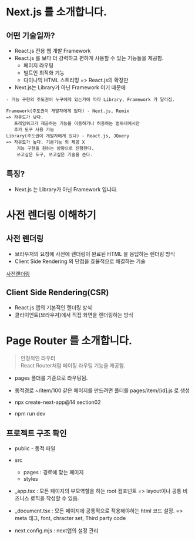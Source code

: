 # Next.js 를 소개합니다. 
## 어떤 기술일까?
- React.js 전용 웹 개발 Framework
- React.js 를 보다 더 강력하고 편하게 사용할 수 있는 기능들을 제공함.
    - 페이지 라우팅
    - 빌트인 최적화 기능
    - 다이나믹 HTML 스트리밍
=> React.js의 확장판
- Next.js는 Library가 아닌 Framework 이기 때문에

``` 
- 기능 구현의 주도권이 누구에게 있는가에 따라 Library, Framework 가 달라짐.

Framework(주도권이 개발자에게 없다) - Next.js, Remix
=> 자유도가 낮다. 
   프레임워크가 제공하는 기능을 이용하거나 허용하는 범위내에서만 
   추가 도구 사용 가능
Library(주도권이 개발자에게 있다) - React.js, JQuery
=> 자유도가 높다. 기본기능 외 제공 X
    기능 구현을 원하는 방향으로 진행한다. 
    쓰고싶은 도구, 쓰고싶은 기술을 쓴다.
```

## 특징?
- Next.js 는 Library가 아닌 Framework 입니다.


# 사전 렌더링 이해하기
## 사전 렌더링 
- 브라우저의 요청에 사전에 렌더링이 완료된 HTML 을 응답하는 렌더링 방식
- Client Side Rendering 의 단점을 효율적으로 해결하는 기술

[사전렌더링](사전렌더링.PNG)  

## Client Side Rendering(CSR)
- React.js 앱의 기본적인 렌더링 방식
- 클라이언트(브라우저)에서 직접 화면을 렌더링하는 방식


# Page Router 를 소개합니다. 
> 안정적인 라우터   
> React Router처럼 페이징 라우팅 기능을 제공함.

- pages 폴더를 기준으로 라우팅됨.
- 동적경로 ~/item/100 같은 페이지를 만드려면 폴더를 pages/item/[id].js  로 생성


- npx create-next-app@14 section02
- npm run dev

## 프로젝트 구조 확인
- public - 동적 파일
- src
    - pages : 경로에 맞는 페이지
    - styles

- _app.tsx : 모든 페이지의 부모역할을 하는 root 컴포넌트
    => layout이나 공통 비즈니스 로직을 작성할 수 있음.
- _document.tsx : 모든 페이지에 공통적으로 적용해야하는 html 코드 설정.
    => meta 태그, font, chracter set, Third party code
- next.config.mjs : next앱의 설정 관리